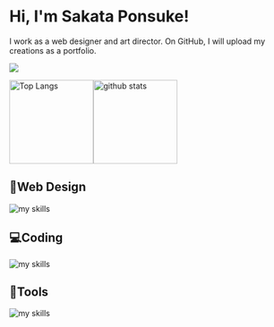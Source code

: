 # Hi, I'm Sakata Ponsuke!

I work as a web designer and art director.
On GitHub, I will upload my creations as a portfolio.

![](https://github-profile-summary-cards.vercel.app/api/cards/profile-details?username=sakata-ponsuke&theme=2077)

<img alt="Top Langs" height="150px" src="https://github-readme-stats.vercel.app/api/top-langs/?username=sakata-ponsuke&layout=compact&count_private=true&show_icons=true&theme=tokyonight" /><img alt="github stats" height="150px" src="https://github-readme-stats.vercel.app/api?username=sakata-ponsuke&count_private=true&show_icons=true&show_icons=true&theme=tokyonight" />

## 🎨Web Design
<img alt="my skills" src="https://skillicons.dev/icons?theme=dark&perline=7&i=photoshop,illustrator,xd,figma" />

## 💻Coding
<img alt="my skills" src="https://skillicons.dev/icons?theme=dark&perline=7&i=html,css,jquery,js" />

## 🧰Tools
<img alt="my skills" src="https://skillicons.dev/icons?theme=dark&perline=7&i=vscode,wordpress,github" />
